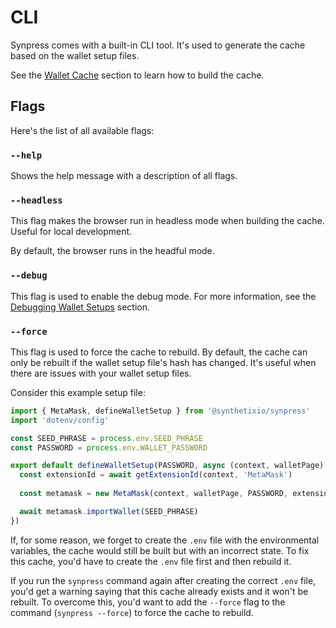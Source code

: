 # CLI

Synpress comes with a built-in CLI tool. It's used to generate the cache based on the wallet setup files.

See the [Wallet Cache](./wallet-cache.md) section to learn how to build the cache.

## Flags

Here's the list of all available flags:

### `--help`

Shows the help message with a description of all flags.

### `--headless`

This flag makes the browser run in headless mode when building the cache. Useful for local development. 

By default, the browser runs in the headful mode.

### `--debug`

This flag is used to enable the debug mode. For more information, see the [Debugging Wallet Setups](./wallet-setup-debug.md) section.

### `--force`

This flag is used to force the cache to rebuild. By default, the cache can only be rebuilt if the wallet setup file's hash has changed. It's useful when there are issues with your wallet setup files.

Consider this example setup file:

```typescript
import { MetaMask, defineWalletSetup } from '@synthetixio/synpress'
import 'dotenv/config'

const SEED_PHRASE = process.env.SEED_PHRASE
const PASSWORD = process.env.WALLET_PASSWORD

export default defineWalletSetup(PASSWORD, async (context, walletPage) => {
  const extensionId = await getExtensionId(context, 'MetaMask')
  
  const metamask = new MetaMask(context, walletPage, PASSWORD, extensionId)

  await metamask.importWallet(SEED_PHRASE)
})
```

If, for some reason, we forget to create the `.env` file with the environmental variables, the cache would still be built but with an incorrect state. To fix this cache, you'd have to create the `.env` file first and then rebuild it.

If you run the `synpress` command again after creating the correct `.env` file, you'd get a warning saying that this cache already exists and it won't be rebuilt. To overcome this, you'd want to add the `--force` flag to the command (`synpress --force`) to force the cache to rebuild.
